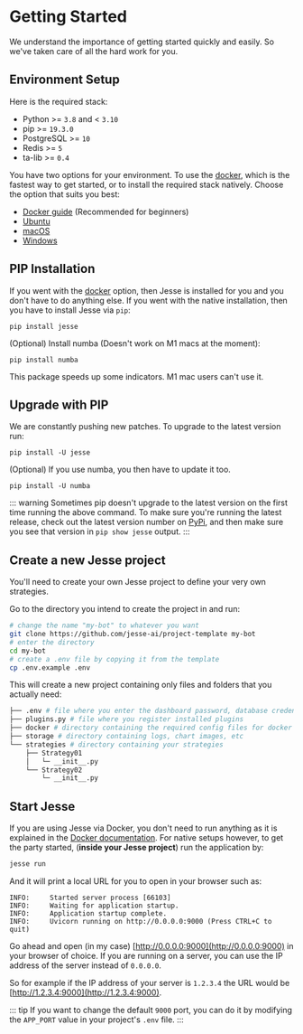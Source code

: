 # Getting Started

We understand the importance of getting started quickly and easily. So we've taken care of all the hard work for you.

## Environment Setup

Here is the required stack:

-   Python >= `3.8` and < `3.10`
-   pip >= `19.3.0`
-   PostgreSQL >= `10`
-   Redis >= `5`
-   ta-lib >= `0.4`

You have two options for your environment. To use the [docker](./docker.md), which is the fastest way to get started, or to install the required stack natively. Choose the option that suits you best:

- [Docker guide](./docker.md) (Recommended for beginners)
- [Ubuntu](./environment-setup.html#ubuntu)
- [macOS](./environment-setup.html#macos)
- [Windows](./environment-setup.html#windows)

## PIP Installation

If you went with the [docker](./docker.md) option, then Jesse is installed for you and you don't have to do anything else. If you went with the native installation, then you have to install Jesse via `pip`:

```
pip install jesse
```

(Optional) Install numba (Doesn't work on M1 macs at the moment):
```
pip install numba
```
This package speeds up some indicators. M1 mac users can't use it.

## Upgrade with PIP

We are constantly pushing new patches. To upgrade to the latest version run:
```
pip install -U jesse
```

(Optional) If you use numba, you then have to update it too. 

```
pip install -U numba
```

::: warning
Sometimes pip doesn't upgrade to the latest version on the first time running the above command. To make sure you're running the latest release, check out the latest version number on [PyPi](https://pypi.org/project/jesse/), and then make sure you see that version in `pip show jesse` output.
:::

## Create a new Jesse project

You'll need to create your own Jesse project to define your very own strategies.

Go to the directory you intend to create the project in and run:

```sh
# change the name "my-bot" to whatever you want
git clone https://github.com/jesse-ai/project-template my-bot
# enter the directory
cd my-bot
# create a .env file by copying it from the template
cp .env.example .env
```

This will create a new project containing only files and folders that you actually need:

```sh
├── .env # file where you enter the dashboard password, database credentials, etc
├── plugins.py # file where you register installed plugins
├── docker # directory containing the required config files for docker
├── storage # directory containing logs, chart images, etc
└── strategies # directory containing your strategies
    ├── Strategy01
    │   └─ __init__.py
    └── Strategy02
        └─ __init__.py
```

## Start Jesse
If you are using Jesse via Docker, you don't need to run anything as it is explained in the [Docker documentation](./docker.md). For native setups however, to get the party started, (**inside your Jesse project**) run the application by:

```sh
jesse run
```

And it will print a local URL for you to open in your browser such as:

```
INFO:     Started server process [66103]
INFO:     Waiting for application startup.
INFO:     Application startup complete.
INFO:     Uvicorn running on http://0.0.0.0:9000 (Press CTRL+C to quit)
```

Go ahead and open (in my case) [http://0.0.0.0:9000](http://0.0.0.0:9000) in your browser of choice. If you are running on a server, you can use the IP address of the server instead of 
`0.0.0.0`. 

So for example if the IP address of your server is `1.2.3.4` the URL would be [http://1.2.3.4:9000](http://1.2.3.4:9000). 

::: tip
If you want to change the default `9000` port, you can do it by modifying the `APP_PORT` value in your project's `.env` file. 
:::